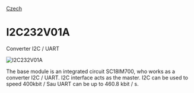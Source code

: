 
[Czech](./README.cs.md)
<!--- module --->
# I2C232V01A
<!--- Emodule --->

<!--- subtitle --->Converter I2C / UART<!--- Esubtitle --->

![I2C232V01A](/doc/img/I2C232V01A_top_big.jpg)

<!--- description --->The base module is an integrated circuit SC18IM700, who works as a converter I2C / UART. I2C interface acts as the master. I2C can be used to speed 400kbit / Sau UART can be up to 460.8 kbit / s.<!--- Edescription --->
            